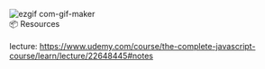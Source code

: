 ![ezgif com-gif-maker](https://github.com/annespace/guess-my-number/assets/124949697/a34f6366-a6fe-4e1e-afb6-3cc430b5d9b8)
<br/> 
📦 Resources<br/> <br/> 
lecture: https://www.udemy.com/course/the-complete-javascript-course/learn/lecture/22648445#notes
